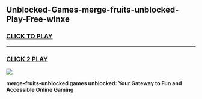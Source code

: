 
## Unblocked-Games-merge-fruits-unblocked-Play-Free-winxe
<h3>
<a href="https://premium76.site?title=merge-fruits-unblocked&ref=23A">CLICK TO PLAY</a></h3>
<hr>

<h3>
<a href="https://premium76.site?title=merge-fruits-unblocked&ref=23A">CLICK 2 PLAY</a>
  
</h3>

<a href="https://premium76.site?title=merge-fruits-unblocked&ref=23A"><img src="https://clearcache.store/games.png"></a>


**merge-fruits-unblocked games unblocked: Your Gateway to Fun and Accessible Online Gaming**
